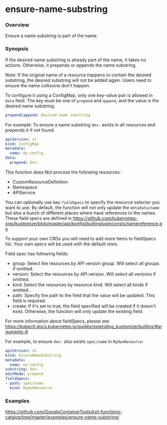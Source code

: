 # ensure-name-substring

### Overview

<!--mdtogo:Short-->

Ensure a name substring is part of the name.

<!--mdtogo-->

### Synopsis

<!--mdtogo:Long-->

If the desired name substring is already part of the name, it takes no actions.
Otherwise, it prepends or appends the name substring.

Note: If the original name of a resource happens to contain the desired
substring, the desired substring will not be added again. Users need to ensure
the name collisions don't happen.

To configure it using a ConfigMap, only one key-value pair is allowed in `data`
field. The key must be one of `prepend` and `append`, and the value is the
desired name substring. 

```yaml
prepend|append: Desired name substring
```

For example: To ensure a name substring `dev-` exists in all resources and
prepends it if not found.

```yaml
apiVersion: v1
kind: ConfigMap
metadata:
  name: my-config
data:
  prepend: dev-
```

This function does Not process the following resources:
- CustomResourceDefinition
- Namespace
- APIService

You can optionally use key `fieldSpecs` to specify the resource selector you
want to use. By default, the function will not only update the `metadata/name`
but also a bunch of different places where have references to the names. These
field specs are defined in
https://github.com/kubernetes-sigs/kustomize/blob/master/api/konfig/builtinpluginconsts/namereference.go

To support your own CRDs you will need to add more items to fieldSpecs list.
Your own specs will be used with the default ones.

Field spec has following fields:

- group: Select the resources by API version group. Will select all groups
  if omitted.
- version: Select the resources by API version. Will select all versions
  if omitted.
- kind: Select the resources by resource kind. Will select all kinds
  if omitted.
- path: Specify the path to the field that the value will be updated. This field
  is required.
- create: If it's set to true, the field specified will be created if it doesn't
  exist. Otherwise, the function will only update the existing field.

For more information about fieldSpecs, please see
https://kubectl.docs.kubernetes.io/guides/extending_kustomize/builtins/#arguments-8

For example, to ensure `dev-` also exists `spec/name` in `MyOwnResource`:

```yaml
apiVersion: v1
kind: EnsureNameSubstring
metadata:
  name: my-config
substring: dev-
editMode: prepend
fieldSpecs:
- path: spec/name
  kind: MyOwnResource
```

<!--mdtogo-->

### Examples

<!-- TODO: update the following link to web page -->

<!--mdtogo:Examples-->

https://github.com/GoogleContainerTools/kpt-functions-catalog/tree/master/examples/ensure-name-substring/

<!--mdtogo-->
